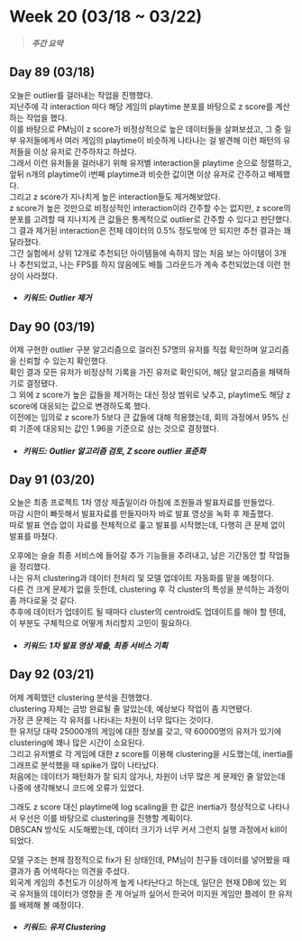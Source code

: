 Week 20 (03/18 ~ 03/22)
===
>  ##### 주간 요약
>  

Day 89 (03/18)
---
오늘은 outlier를 걸러내는 작업을 진행했다.  
지난주에 각 interaction 마다 해당 게임의 playtime 분포를 바탕으로 z score를 계산하는 작업을 했다.  
이를 바탕으로 PM님이 z score가 비정상적으로 높은 데이터들을 살펴보셨고, 그 중 일부 유저들에게서 여러 게임의 playtime이 비슷하게 나타나는 걸 발견해 이런 패턴의 유저들을 이상 유저로 간주하자고 하셨다.  
그래서 이런 유저들을 걸러내기 위해 유저별 interaction을 playtime 순으로 정렬하고, 앞뒤 n개의 playtime이 i번째 playtime과 비슷한 값이면 이상 유저로 간주하고 배제했다.  
그리고 z score가 지나치게 높은 interaction들도 제거해보았다.  
z score가 높은 것만으로 비정상적인 interaction이라 간주할 수는 없지만, z score의 분포를 고려할 때 지나치게 큰 값들은 통계적으로 outlier로 간주할 수 있다고 판단했다.  
그 결과 제거된 interaction은 전체 데이터의 0.5% 정도밖에 안 되지만 추천 결과는 꽤 달라졌다.  
그간 실험에서 상위 12개로 추천되던 아이템들에 속하지 않는 처음 보는 아이템이 3개나 추천되었고, 나는 FPS를 하지 않음에도 배틀 그라운드가 계속 추천되었는데 이런 현상이 사라졌다.  

+ ##### 키워드: Outlier 제거

Day 90 (03/19)
---
어제 구현한 outlier 구분 알고리즘으로 걸러진 57명의 유저를 직접 확인하며 알고리즘을 신뢰할 수 있는지 확인했다.  
확인 결과 모든 유저가 비정상적 기록을 가진 유저로 확인되어, 해당 알고리즘을 채택하기로 결정됐다.  
그 외에 z score가 높은 값들을 제거하는 대신 정상 범위로 낮추고, playtime도 해당 z score에 대응되는 값으로 변경하도록 했다.  
이전에는 임의로 z score가 5보다 큰 값들에 대해 적용했는데, 회의 과정에서 95% 신뢰 기준에 대응되는 값인 1.96을 기준으로 삼는 것으로 결정했다.  

+ ##### 키워드: Outlier 알고리즘 검토, Z score outlier 표준화

Day 91 (03/20)
---
오늘은 최종 프로젝트 1차 영상 제출일이라 아침에 조원들과 발표자료를 만들었다.  
마감 시한이 빠듯해서 발표자료를 만들자마자 바로 발표 영상을 녹화 후 제출했다.  
따로 발표 연습 없이 자료를 전체적으로 훑고 발표를 시작했는데, 다행히 큰 문제 없이 발표를 마쳤다.  

오후에는 슬슬 최종 서비스에 들어갈 추가 기능들을 추려내고, 남은 기간동안 할 작업들을 정리했다.  
나는 유저 clustering과 데이터 전처리 및 모델 업데이트 자동화를 맡을 예정이다.  
다른 건 크게 문제가 없을 듯한데, clustering 후 각 cluster의 특성을 분석하는 과정이 좀 까다로울 것 같다.  
추후에 데이터가 업데이트 될 때마다 cluster의 centroid도 업데이트를 해야 할 텐데, 이 부분도 구체적으로 어떻게 처리할지 고민이 필요하다.  

+ ##### 키워드: 1차 발표 영상 제출, 최종 서비스 기획

Day 92 (03/21)
---
어제 계획했던 clustering 분석을 진행했다.  
clustering 자체는 금방 완료될 줄 알았는데, 예상보다 작업이 좀 지연됐다.  
가장 큰 문제는 각 유저를 나타내는 차원이 너무 많다는 것이다.  
한 유저당 대략 25000개의 게임에 대한 정보를 갖고, 약 60000명의 유저가 있기에 clustering에 꽤나 많은 시간이 소요된다.  
그리고 유저별로 각 게임에 대한 z score를 이용해 clustering을 시도했는데, inertia를 그래프로 분석했을 때 spike가 많이 나타났다.  
처음에는 데이터가 패턴화가 잘 되지 않거나, 차원이 너무 많은 게 문제인 줄 알았는데 나중에 생각해보니 코드에 오류가 있었다.  

그래도 z score 대신 playtime에 log scaling을 한 값은 inertia가 정상적으로 나타나서 우선은 이를 바탕으로 clustering을 진행할 계획이다.  
DBSCAN 방식도 시도해봤는데, 데이터 크기가 너무 커서 그런지 실행 과정에서 kill이 되었다.  

모델 구조는 현재 잠정적으로 fix가 된 상태인데, PM님이 친구들 데이터를 넣어봤을 때 결과가 좀 어색하다는 의견을 주셨다.  
외국계 게임의 추천도가 이상하게 높게 나타난다고 하는데, 일단은 현재 DB에 있는 외국 유저들의 데이터가 영향을 준 게 아닐까 싶어서 한국어 미지원 게임만 플레이 한 유저를 배제해 볼 예정이다.  

+ ##### 키워드: 유저 Clustering
